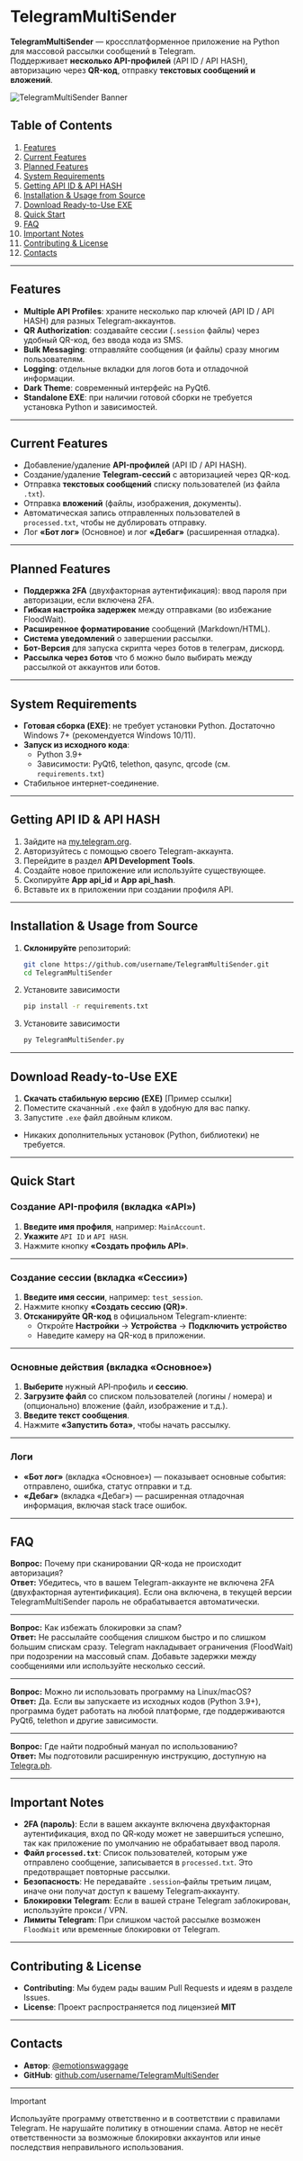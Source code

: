 # TelegramMultiSender

**TelegramMultiSender** — кроссплатформенное приложение на Python для массовой рассылки сообщений в Telegram.  
Поддерживает **несколько API-профилей** (API ID / API HASH), авторизацию через **QR-код**, отправку **текстовых сообщений и вложений**.

![TelegramMultiSender Banner](https://files.catbox.moe/19ji4d.png)

## Table of Contents

1. [Features](#features)  
2. [Current Features](#current-features)  
3. [Planned Features](#planned-features)  
4. [System Requirements](#system-requirements)  
5. [Getting API ID & API HASH](#getting-api-id--api-hash)  
6. [Installation & Usage from Source](#installation--usage-from-source)  
7. [Download Ready-to-Use EXE](#download-ready-to-use-exe)  
8. [Quick Start](#quick-start)  
9. [FAQ](#faq)  
10. [Important Notes](#important-notes)  
11. [Contributing & License](#contributing--license)  
12. [Contacts](#contacts)  

---

## Features

- **Multiple API Profiles**: храните несколько пар ключей (API ID / API HASH) для разных Telegram‑аккаунтов.  
- **QR Authorization**: создавайте сессии (`.session` файлы) через удобный QR-код, без ввода кода из SMS.  
- **Bulk Messaging**: отправляйте сообщения (и файлы) сразу многим пользователям.  
- **Logging**: отдельные вкладки для логов бота и отладочной информации.  
- **Dark Theme**: современный интерфейс на PyQt6.  
- **Standalone EXE**: при наличии готовой сборки не требуется установка Python и зависимостей.

---

## Current Features

- Добавление/удаление **API-профилей** (API ID / API HASH).  
- Создание/удаление **Telegram-сессий** с авторизацией через QR-код.  
- Отправка **текстовых сообщений** списку пользователей (из файла `.txt`).  
- Отправка **вложений** (файлы, изображения, документы).  
- Автоматическая запись отправленных пользователей в `processed.txt`, чтобы не дублировать отправку.  
- Лог **«Бот лог»** (Основное) и лог **«Дебаг»** (расширенная отладка).

---

## Planned Features

- **Поддержка 2FA** (двухфакторная аутентификация): ввод пароля при авторизации, если включена 2FA.  
- **Гибкая настройка задержек** между отправками (во избежание FloodWait).  
- **Расширенное форматирование** сообщений (Markdown/HTML).  
- **Система уведомлений** о завершении рассылки.  
- **Бот-Версия** для запуска скрипта через ботов в телеграм, дискорд.
- **Рассылка через ботов** что б можно было выбирать между рассылкой от аккаунтов или ботов.

---

## System Requirements

- **Готовая сборка (EXE)**: не требует установки Python. Достаточно Windows 7+ (рекомендуется Windows 10/11).  
- **Запуск из исходного кода**:
  - Python 3.9+  
  - Зависимости: PyQt6, telethon, qasync, qrcode (см. `requirements.txt`)  
- Стабильное интернет-соединение.

---

## Getting API ID & API HASH

1. Зайдите на [my.telegram.org](https://my.telegram.org/).  
2. Авторизуйтесь с помощью своего Telegram-аккаунта.  
3. Перейдите в раздел **API Development Tools**.  
4. Создайте новое приложение или используйте существующее.  
5. Скопируйте **App api_id** и **App api_hash**.  
6. Вставьте их в приложении при создании профиля API.

---

## Installation & Usage from Source

1. **Склонируйте** репозиторий:
   ```bash
   git clone https://github.com/username/TelegramMultiSender.git
   cd TelegramMultiSender
2. Установите зависимости
   ```bash
   pip install -r requirements.txt
3. Установите зависимости
   ```bash
   py TelegramMultiSender.py

---

## Download Ready-to-Use EXE

1. **Скачать стабильную версию (EXE)** [Пример ссылки]  
2. Поместите скачанный `.exe` файл в удобную для вас папку.  
3. Запустите `.exe` файл двойным кликом.  

- Никаких дополнительных установок (Python, библиотеки) не требуется.

---

## Quick Start

### Создание API-профиля (вкладка «API»)

1. **Введите имя профиля**, например: `MainAccount`.  
2. **Укажите** `API ID` и `API HASH`.  
3. Нажмите кнопку **«Создать профиль API»**.

---

### Создание сессии (вкладка «Сессии»)

1. **Введите имя сессии**, например: `test_session`.  
2. Нажмите кнопку **«Создать сессию (QR)»**.  
3. **Отсканируйте QR-код** в официальном Telegram-клиенте:  
   - Откройте **Настройки** → **Устройства** → **Подключить устройство**  
   - Наведите камеру на QR-код в приложении.

---

### Основные действия (вкладка «Основное»)

1. **Выберите** нужный API‑профиль и **сессию**.  
2. **Загрузите файл** со списком пользователей (логины / номера) и (опционально) вложение (файл, изображение и т.д.).  
3. **Введите текст сообщения**.  
4. Нажмите **«Запустить бота»**, чтобы начать рассылку.

---

### Логи

- **«Бот лог»** (вкладка «Основное») — показывает основные события: отправлено, ошибка, статус отправки и т.д.  
- **«Дебаг»** (вкладка «Дебаг») — расширенная отладочная информация, включая stack trace ошибок.

---

## FAQ

**Вопрос:** Почему при сканировании QR-кода не происходит авторизация?  
**Ответ:** Убедитесь, что в вашем Telegram-аккаунте не включена 2FA (двухфакторная аутентификация). Если она включена, в текущей версии TelegramMultiSender пароль не обрабатывается автоматически.

---

**Вопрос:** Как избежать блокировки за спам?  
**Ответ:** Не рассылайте сообщения слишком быстро и по слишком большим спискам сразу. Telegram накладывает ограничения (FloodWait) при подозрении на массовый спам. Добавьте задержки между сообщениями или используйте несколько сессий.

---

**Вопрос:** Можно ли использовать программу на Linux/macOS?  
**Ответ:** Да. Если вы запускаете из исходных кодов (Python 3.9+), программа будет работать на любой платформе, где поддерживаются PyQt6, telethon и другие зависимости.

---

**Вопрос:** Где найти подробный мануал по использованию?  
**Ответ:** Мы подготовили расширенную инструкцию, доступную на [Telegra.ph](https://telegra.ph/Telegram-Sender-Multiple-APIs-02-20).

---

## Important Notes

- **2FA (пароль)**: Если в вашем аккаунте включена двухфакторная аутентификация, вход по QR‑коду может не завершиться успешно, так как приложение по умолчанию не обрабатывает ввод пароля.  
- **Файл `processed.txt`**: Список пользователей, которым уже отправлено сообщение, записывается в `processed.txt`. Это предотвращает повторные рассылки.  
- **Безопасность**: Не передавайте `.session`‑файлы третьим лицам, иначе они получат доступ к вашему Telegram‑аккаунту.  
- **Блокировки Telegram**: Если в вашей стране Telegram заблокирован, используйте прокси / VPN.  
- **Лимиты Telegram**: При слишком частой рассылке возможен `FloodWait` или временные блокировки от Telegram.

---

## Contributing & License

- **Contributing**: Мы будем рады вашим Pull Requests и идеям в разделе Issues.  
- **License**: Проект распространяется под лицензией **MIT**

---

## Contacts

- **Автор**: [@emotionswaggage](https://t.me/emotionswaggage)  
- **GitHub**: [github.com/username/TelegramMultiSender](https://github.com/username/TelegramMultiSender)

---

> [!IMPORTANT]  
> Используйте программу ответственно и в соответствии с правилами Telegram. Не нарушайте политику в отношении спама. Автор не несёт ответственности за возможные блокировки аккаунтов  или иные последствия неправильного использования.
